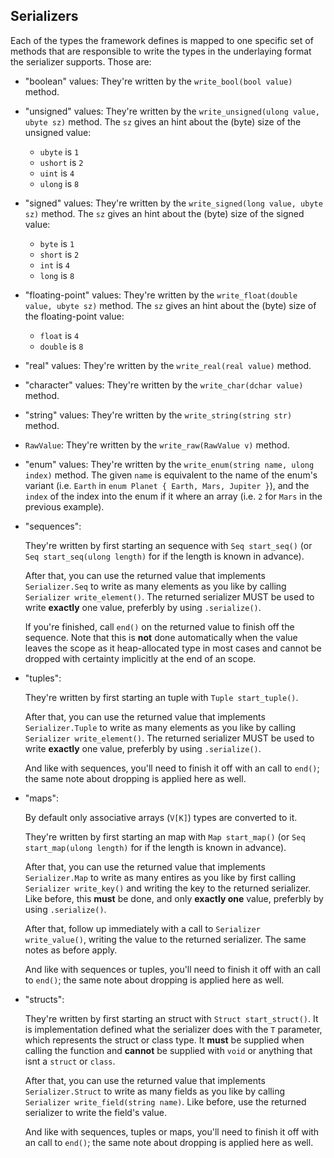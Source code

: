 ## Serializers

Each of the types the framework defines is mapped to one specific set of methods that are responsible to write the types in the underlaying format the serializer supports. Those are:

- "boolean" values: They're written by the `write_bool(bool value)` method.

- "unsigned" values: They're written by the `write_unsigned(ulong value, ubyte sz)` method.
  The `sz` gives an hint about the (byte) size of the unsigned value:
  - `ubyte` is `1`
  - `ushort` is `2`
  - `uint` is `4`
  - `ulong` is `8`

- "signed" values: They're written by the `write_signed(long value, ubyte sz)` method.
  The `sz` gives an hint about the (byte) size of the signed value:
  - `byte` is `1`
  - `short` is `2`
  - `int` is `4`
  - `long` is `8`

- "floating-point" values: They're written by the `write_float(double value, ubyte sz)` method.
  The `sz` gives an hint about the (byte) size of the floating-point value:
  - `float` is `4`
  - `double` is `8`

- "real" values: They're written by the `write_real(real value)` method.

- "character" values: They're written by the `write_char(dchar value)` method.

- "string" values: They're written by the `write_string(string str)` method.

- `RawValue`: They're written by the `write_raw(RawValue v)` method.

- "enum" values: They're written by the `write_enum(string name, ulong index)` method.
  The given `name` is equivalent to the name of the enum's variant (i.e. `Earth` in `enum Planet { Earth, Mars, Jupiter }`), and the `index` of the index into the enum if it where an array (i.e. `2` for `Mars` in the previous example).

- "sequences":

  They're written by first starting an sequence with `Seq start_seq()` (or `Seq start_seq(ulong length)` for if the length is known in advance).

  After that, you can use the returned value that implements `Serializer.Seq` to write as many elements as you like by calling `Serializer write_element()`.
  The returned serializer MUST be used to write **exactly** one value, preferbly by using `.serialize()`.

  If you're finished, call `end()` on the returned value to finish off the sequence. Note that this is **not** done automatically when the value leaves the scope as it heap-allocated type in most cases and cannot be dropped with certainty implicitly at the end of an scope.

- "tuples":

  They're written by first starting an tuple with `Tuple start_tuple()`.

  After that, you can use the returned value that implements `Serializer.Tuple` to write as many elements as you like by calling `Serializer write_element()`.
  The returned serializer MUST be used to write **exactly** one value, preferbly by using `.serialize()`.

  And like with sequences, you'll need to finish it off with an call to `end()`; the same note about dropping is applied here as well.

- "maps":

  By default only associative arrays (`V[K]`) types are converted to it.

  They're written by first starting an map with `Map start_map()` (or `Seq start_map(ulong length)` for if the length is known in advance).

  After that, you can use the returned value that implements `Serializer.Map` to write as many entires as you like by first calling `Serializer write_key()` and writing the key to the returned serializer. Like before, this **must** be done, and only **exactly one** value, preferbly by using `.serialize()`.
  
  After that, follow up immediately with a call to `Serializer write_value()`, writing the value to the returned serializer. The same notes as before apply.

  And like with sequences or tuples, you'll need to finish it off with an call to `end()`; the same note about dropping is applied here as well.

- "structs":

  They're written by first starting an struct with `Struct start_struct()`. It is implementation defined what the serializer does with the `T` parameter, which represents the struct or class type. It **must** be supplied when calling the function and **cannot** be supplied with `void` or anything that isnt a `struct` or `class`.

  After that, you can use the returned value that implements `Serializer.Struct` to write as many fields as you like by calling `Serializer write_field(string name)`. Like before, use the returned serializer to write the field's value.

  And like with sequences, tuples or maps, you'll need to finish it off with an call to `end()`; the same note about dropping is applied here as well.
